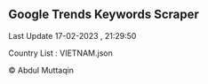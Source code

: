 

## Google Trends Keywords Scraper 
 
Last Update 17-02-2023 , 21:29:50

Country List :
VIETNAM.json



© Abdul Muttaqin 
